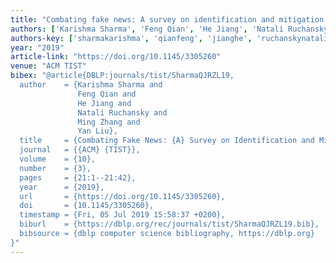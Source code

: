 ```yaml
---
title: "Combating fake news: A survey on identification and mitigation techniques"
authors: ['Karishma Sharma', 'Feng Qian', 'He Jiang', 'Natali Ruchansky', 'Ming Zhang 0004', 'Yan Liu']
authors-key: ['sharmakarishma', 'qianfeng', 'jianghe', 'ruchanskynatali', 'zhangming', 'liuyan']
year: "2019"
article-link: "https://doi.org/10.1145/3305260"
venue: "ACM TIST"
bibex: "@article{DBLP:journals/tist/SharmaQJRZL19,
  author    = {Karishma Sharma and
               Feng Qian and
               He Jiang and
               Natali Ruchansky and
               Ming Zhang and
               Yan Liu},
  title     = {Combating Fake News: {A} Survey on Identification and Mitigation Techniques},
  journal   = {{ACM} {TIST}},
  volume    = {10},
  number    = {3},
  pages     = {21:1--21:42},
  year      = {2019},
  url       = {https://doi.org/10.1145/3305260},
  doi       = {10.1145/3305260},
  timestamp = {Fri, 05 Jul 2019 15:58:37 +0200},
  biburl    = {https://dblp.org/rec/journals/tist/SharmaQJRZL19.bib},
  bibsource = {dblp computer science bibliography, https://dblp.org}
}"
---
```

